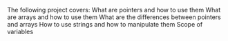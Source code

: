 The following project covers:
What are pointers and how to use them
What are arrays and how to use them
What are the differences between pointers and arrays
How to use strings and how to manipulate them
Scope of variables
